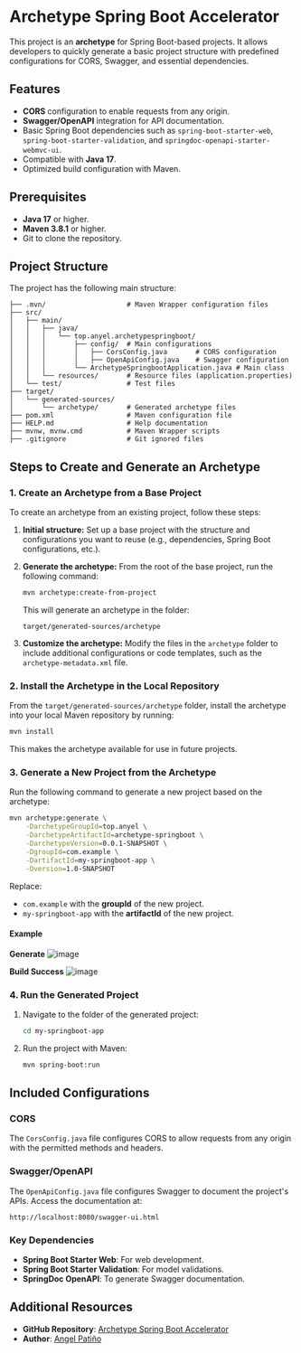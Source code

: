 # Archetype Spring Boot Accelerator

This project is an **archetype** for Spring Boot-based projects. It allows developers to quickly generate a basic project structure with predefined configurations for CORS, Swagger, and essential dependencies.

## Features
- **CORS** configuration to enable requests from any origin.
- **Swagger/OpenAPI** integration for API documentation.
- Basic Spring Boot dependencies such as `spring-boot-starter-web`, `spring-boot-starter-validation`, and `springdoc-openapi-starter-webmvc-ui`.
- Compatible with **Java 17**.
- Optimized build configuration with Maven.

## Prerequisites
- **Java 17** or higher.
- **Maven 3.8.1** or higher.
- Git to clone the repository.

## Project Structure
The project has the following main structure:

```
├── .mvn/                    # Maven Wrapper configuration files
├── src/
│   ├── main/
│   │   ├── java/
│   │   │   └── top.anyel.archetypespringboot/
│   │   │       ├── config/  # Main configurations
│   │   │       │   ├── CorsConfig.java       # CORS configuration
│   │   │       │   ├── OpenApiConfig.java    # Swagger configuration
│   │   │       └── ArchetypeSpringbootApplication.java # Main class
│   │   └── resources/       # Resource files (application.properties)
│   └── test/                # Test files
├── target/
│   └── generated-sources/
│       └── archetype/       # Generated archetype files
├── pom.xml                  # Maven configuration file
├── HELP.md                  # Help documentation
├── mvnw, mvnw.cmd           # Maven Wrapper scripts
├── .gitignore               # Git ignored files
```

## Steps to Create and Generate an Archetype

### 1. Create an Archetype from a Base Project

To create an archetype from an existing project, follow these steps:

1. **Initial structure:**
   Set up a base project with the structure and configurations you want to reuse (e.g., dependencies, Spring Boot configurations, etc.).

2. **Generate the archetype:**
   From the root of the base project, run the following command:

   ```bash
   mvn archetype:create-from-project
   ```

   This will generate an archetype in the folder:

   ```
   target/generated-sources/archetype
   ```

3. **Customize the archetype:**
   Modify the files in the `archetype` folder to include additional configurations or code templates, such as the `archetype-metadata.xml` file.

### 2. Install the Archetype in the Local Repository

From the `target/generated-sources/archetype` folder, install the archetype into your local Maven repository by running:

```bash
mvn install
```

This makes the archetype available for use in future projects.


### 3. Generate a New Project from the Archetype

Run the following command to generate a new project based on the archetype:

```bash
mvn archetype:generate \
    -DarchetypeGroupId=top.anyel \
    -DarchetypeArtifactId=archetype-springboot \
    -DarchetypeVersion=0.0.1-SNAPSHOT \
    -DgroupId=com.example \
    -DartifactId=my-springboot-app \
    -Dversion=1.0-SNAPSHOT
```

Replace:
- `com.example` with the **groupId** of the new project.
- `my-springboot-app` with the **artifactId** of the new project.

#### Example 
**Generate**
![image](https://github.com/user-attachments/assets/356767c2-68bc-42d3-82c1-13edacf6370f)

**Build Success**
![image](https://github.com/user-attachments/assets/1e46943a-cd8d-4dbd-a138-b3f2b91b5cee)


### 4. Run the Generated Project

1. Navigate to the folder of the generated project:
   ```bash
   cd my-springboot-app
   ```
2. Run the project with Maven:
   ```bash
   mvn spring-boot:run
   ```

## Included Configurations

### CORS
The `CorsConfig.java` file configures CORS to allow requests from any origin with the permitted methods and headers.

### Swagger/OpenAPI
The `OpenApiConfig.java` file configures Swagger to document the project's APIs. Access the documentation at:

```
http://localhost:8080/swagger-ui.html
```

### Key Dependencies
- **Spring Boot Starter Web**: For web development.
- **Spring Boot Starter Validation**: For model validations.
- **SpringDoc OpenAPI**: To generate Swagger documentation.

## Additional Resources
- **GitHub Repository**: [Archetype Spring Boot Accelerator](https://github.com/Anyel-ec/Springboot-Archetype-Accelerators-Introduce/)
- **Author**: [Angel Patiño](https://www.linkedin.com/in/anyel-ec/)


